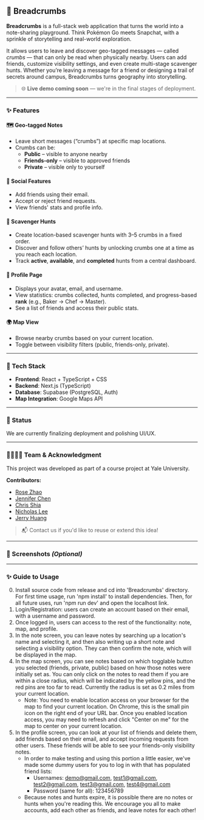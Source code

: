 ## 🥖 Breadcrumbs

**Breadcrumbs** is a full-stack web application that turns the world into a note-sharing playground. Think Pokémon Go meets Snapchat, with a sprinkle of storytelling and real-world exploration.

It allows users to leave and discover geo-tagged messages — called *crumbs* — that can only be read when physically nearby. Users can add friends, customize visibility settings, and even create multi-stage scavenger hunts. Whether you’re leaving a message for a friend or designing a trail of secrets around campus, Breadcrumbs turns geography into storytelling.

> 🌐 **Live demo coming soon** — we're in the final stages of deployment.

---

### ✨ Features

#### 🗺️ Geo-tagged Notes
- Leave short messages (“crumbs”) at specific map locations.
- Crumbs can be:
  - **Public** – visible to anyone nearby
  - **Friends-only** – visible to approved friends
  - **Private** – visible only to yourself

#### 👥 Social Features
- Add friends using their email.
- Accept or reject friend requests.
- View friends' stats and profile info.

#### 🧩 Scavenger Hunts
- Create location-based scavenger hunts with 3–5 crumbs in a fixed order.
- Discover and follow others’ hunts by unlocking crumbs one at a time as you reach each location.
- Track **active**, **available**, and **completed** hunts from a central dashboard.

#### 📍 Profile Page
- Displays your avatar, email, and username.
- View statistics: crumbs collected, hunts completed, and progress-based **rank** (e.g., Baker → Chef → Master).
- See a list of friends and access their public stats.

#### 🌍 Map View
- Browse nearby crumbs based on your current location.
- Toggle between visibility filters (public, friends-only, private).

---

### 🔧 Tech Stack

- **Frontend**: React + TypeScript + CSS
- **Backend**: Next.js (TypeScript)
- **Database**: Supabase (PostgreSQL, Auth)
- **Map Integration**: Google Maps API

---

### 🚧 Status

We are currently finalizing deployment and polishing UI/UX. 

---

### 👨‍👩‍👧‍👦 Team & Acknowledgment

This project was developed as part of a course project at Yale University.

**Contributors:**
- [Rose Zhao](https://github.com/rose-zz) 
- [Jennifer Chen](https://github.com/ChenJieNi2004) 
- [Chris Shia](https://github.com/summerhero09) 
- [Nicholas Lee](https://github.com/NicholasLee76) 
- [Jerry Huang](https://github.com/jerryhuang329) 

> 📬 Contact us if you'd like to reuse or extend this idea!

---

### 📸 Screenshots *(Optional)*


---

### ✨ Guide to Usage

0. Install source code from release and cd into 'Breadcrumbs' directory. For first time usage, run 'npm install' to install dependencies. Then, for all future uses, run 'npm run dev' and open the localhost link.
1. Login/Registration: users can create an account based on their email, with a username and password.
2. Once logged in, users can access to the rest of the functionality: note, map, and profile.
3. In the note screen, you can leave notes by searching up a location's name and selecting it, and then also writing up a
   short note and selecting a visibility option. They can then confirm the note, which will be displayed in the map.
4. In the map screen, you can see notes based on which togglable button you selected (friends, private, public) based on
   how those notes were initially set as. You can only click on the notes to read them if you are within a close radius, which
   will be indicated by the yellow pins, and the red pins are too far to read. Currently the radius is set as 0.2 miles from your current location.
   - Note: You need to enable location access on your browser for the map to find your current location. On Chrome, this is the small pin icon on the right end of your URL bar. Once you enabled location access, you may need to refresh and click "Center on me" for the map to center on your current location.
5. In the profile screen, you can look at your list of friends and delete them, add friends based on their
   email, and accept incoming requests from other users. These friends will be able to see your friends-only visibility notes.
   - In order to make testing and using this portion a little easier, we've made some dummy users for you to log in with that has populated friend lists:
     - Usernames: demo@gmail.com, test1@gmail.com, test2@gmail.com, test3@gmail.com, test4@gmail.com
     - Password (same for all): 123456789
   - Because notes and hunts expire, it is possible there are no notes or hunts when you're reading this. We encourage you all to make accounts, add each other as friends, and leave notes for each other!


